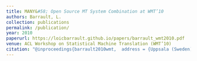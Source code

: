 ```yaml
---
title: MANY&#58; Open Source MT System Combination at WMT’10
authors: Barrault, L.
collection: publications
permalink: /publication/
year: 2010
paperurl: https://loicbarrault.github.io/papers/barrault_wmt2010.pdf
venue: ACL Workshop on Statistical Machine Translation (WMT’10)
citation: "@inproceedings{barrault2010wmt,  address = {Uppsala (Sweden)},  articletitle = {ACL Workshop on Statistical Machine Translation (WMT’10)},  author = {Barrault, L.},  booktitle = {ACL Workshop on Statistical Machine Translation (WMT’10)},  category = {ACTI},  city = {Uppsala},  country = {Sweden},  month = {15-16 July},  title = {MANY&#58; Open Source MT System Combination at WMT’10},  url = {https://loicbarrault.github.io/papers/barrault_wmt2010.pdf},  year = {2010} }  "
---
```

